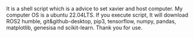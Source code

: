 It is a shell script which is a advice to set xavier and host computer.
My computer OS is a ubuntu 22.04LTS.
If you execute script, It will download ROS2 humble, git&github-desktop, pip3, tensorflow, numpy, pandas, matplotlib, genesisa nd scikit-learn.
Thank you for use.
